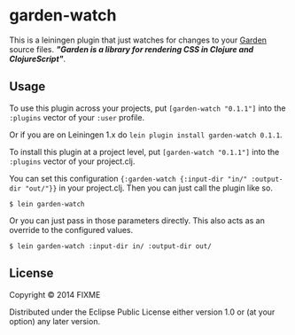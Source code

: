 # garden-watch

This is a leiningen plugin that just watches for changes to your [Garden](https://github.com/noprompt/garden) source files. ***"Garden is a library for rendering CSS in Clojure and ClojureScript"***.


## Usage


To use this plugin across your projects, put `[garden-watch "0.1.1"]` into the `:plugins` vector of your `:user` profile.

Or if you are on Leiningen 1.x do `lein plugin install garden-watch 0.1.1`.

To install this plugin at a project level, put `[garden-watch "0.1.1"]` into the `:plugins` vector of your project.clj.

You can set this configuration `{:garden-watch {:input-dir "in/" :output-dir "out/"}}` in your project.clj. Then you can just call the plugin like so.

    $ lein garden-watch


Or you can just pass in those parameters directly. This also acts as an override to the configured values.

    $ lein garden-watch :input-dir in/ :output-dir out/


## License

Copyright © 2014 FIXME

Distributed under the Eclipse Public License either version 1.0 or (at
your option) any later version.
